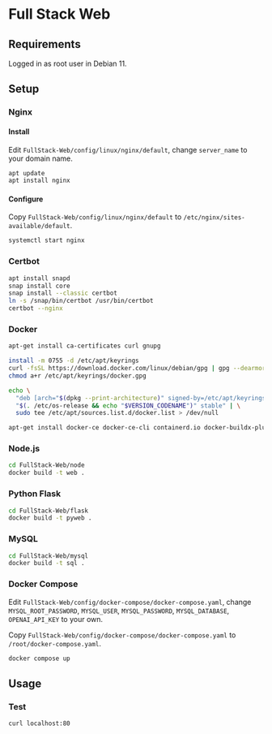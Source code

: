 # Full Stack Web

## Requirements

Logged in as root user in Debian 11.

## Setup

### Nginx

#### Install

Edit `FullStack-Web/config/linux/nginx/default`, change `server_name` to your domain name.

```bash
apt update
apt install nginx
```

#### Configure

Copy `FullStack-Web/config/linux/nginx/default` to `/etc/nginx/sites-available/default`.

```bash
systemctl start nginx
```

### Certbot

```bash
apt install snapd
snap install core
snap install --classic certbot
ln -s /snap/bin/certbot /usr/bin/certbot
certbot --nginx
```

### Docker

```bash
apt-get install ca-certificates curl gnupg
```

```bash
install -m 0755 -d /etc/apt/keyrings
curl -fsSL https://download.docker.com/linux/debian/gpg | gpg --dearmor -o /etc/apt/keyrings/docker.gpg
chmod a+r /etc/apt/keyrings/docker.gpg
```

```bash
echo \
  "deb [arch="$(dpkg --print-architecture)" signed-by=/etc/apt/keyrings/docker.gpg] https://download.docker.com/linux/debian \
  "$(. /etc/os-release && echo "$VERSION_CODENAME")" stable" | \
  sudo tee /etc/apt/sources.list.d/docker.list > /dev/null
```

```bash
apt-get install docker-ce docker-ce-cli containerd.io docker-buildx-plugin docker-compose-plugin
```

### Node.js

```bash
cd FullStack-Web/node
docker build -t web .
```

### Python Flask

```bash
cd FullStack-Web/flask
docker build -t pyweb .
```

### MySQL

```bash
cd FullStack-Web/mysql
docker build -t sql .
```

### Docker Compose

Edit `FullStack-Web/config/docker-compose/docker-compose.yaml`, change `MYSQL_ROOT_PASSWORD`, `MYSQL_USER`, `MYSQL_PASSWORD`, `MYSQL_DATABASE`, `OPENAI_API_KEY` to your own.

Copy `FullStack-Web/config/docker-compose/docker-compose.yaml` to `/root/docker-compose.yaml`.

```bash
docker compose up
```

## Usage

### Test

```bash
curl localhost:80
```
